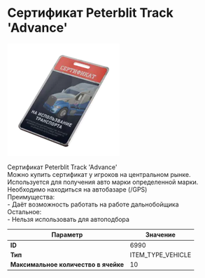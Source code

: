 # Сертификат Peterblit Track 'Advance'

![Item Image](../img/6990.webp?raw=true)

Сертификат Peterblit Track 'Advance'<br>Можно купить сертификат у игроков на центральном рынке.<br>Используется для получения авто марки определенной марки.<br>Необходимо находиться на автобазаре (/GPS)<br>Преимущества:<br>- Даёт возможность работать на работе дальнобойщика<br>Остальное:<br>- Нельзя использовать для автоподбора


| Параметр | Значение |
|----------|----------|
| **ID** | 6990 |
| **Тип** | ITEM_TYPE_VEHICLE |
| **Максимальное количество в ячейке** | 10 |

